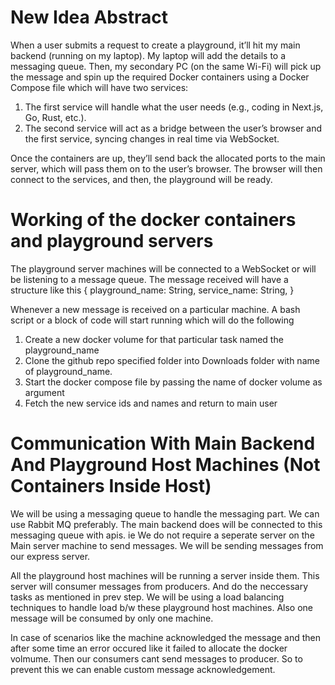 # New Idea Abstract

When a user submits a request to create a playground, it’ll hit my main backend (running on my laptop).
My laptop will add the details to a messaging queue. Then, my secondary PC (on the same Wi-Fi)
will pick up the message and spin up the required Docker containers using a Docker Compose file
which will have two services:

1. The first service will handle what the user needs (e.g., coding in Next.js, Go, Rust, etc.).
2. The second service will act as a bridge between the user’s browser and the first service, syncing changes in
   real time via WebSocket.

Once the containers are up, they’ll send back the allocated ports to the main server,
which will pass them on to the user’s browser. The browser will then connect to the services,
and then, the playground will be ready.

# Working of the docker containers and playground servers

The playground server machines will be connected to a WebSocket or will be
listening to a message queue. The message received will have a structure like this
{
playground_name: String,
service_name: String,
}

Whenever a new message is received on a particular machine. A bash script or a block of code
will start running which will do the following

1. Create a new docker volume for that particular task named the playground_name
2. Clone the github repo specified folder into Downloads folder with name of playground_name.
3. Start the docker compose file by passing the name of docker volume as argument
4. Fetch the new service ids and names and return to main user

# Communication With Main Backend And Playground Host Machines (Not Containers Inside Host)

We will be using a messaging queue to handle the messaging part. We can use Rabbit MQ preferably.
The main backend does will be connected to this messaging queue with apis. ie We do not
require a seperate server on the Main server machine to send messages. We will be sending messages
from our express server.

All the playground host machines will be running a server inside them. This server will
consumer messages from producers. And do the neccessary tasks as mentioned in prev step.
We will be using a load balancing techniques to handle load b/w these playground host machines.
Also one message will be consumed by only one machine.

In case of scenarios like the machine acknowledged the message and then after some time an error occured like
it failed to allocate the docker volmume. Then our consumers cant send messages to producer. So to
prevent this we can enable custom message acknowledgement.
